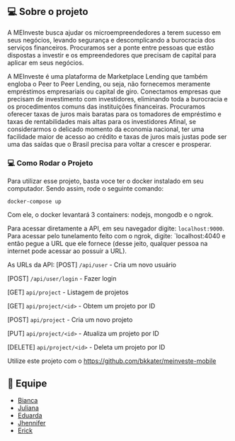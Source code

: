 ## 💻 Sobre o projeto

A MEInveste busca ajudar os microempreendedores a terem sucesso em seus negócios, levando segurança e descomplicando a burocracia dos serviços financeiros.
Procuramos ser a ponte entre pessoas que estão dispostas a investir e os empreendedores que precisam de capital para aplicar em seus negócios.

A MEInveste é uma plataforma de Marketplace Lending que também engloba o Peer to Peer Lending, ou seja, não fornecemos meramente empréstimos empresariais ou capital de giro.
Conectamos empresas que precisam de investimento com investidores, eliminando toda a burocracia e os procedimentos comuns das instituições financeiras.
Procuramos oferecer taxas de juros mais baratas para os tomadores de empréstimo e taxas de rentabilidades mais altas para os investidores
Afinal, se considerarmos o delicado momento da economia nacional, ter uma facilidade maior de acesso ao crédito e taxas de juros mais justas pode ser uma das saídas que o Brasil precisa para voltar a crescer e prosperar.

### 💻 Como Rodar o Projeto
Para utilizar esse projeto, basta voce ter o docker instalado em seu computador.
Sendo assim, rode o seguinte comando:

`docker-compose up`

Com ele, o docker levantará 3 containers: nodejs, mongodb e o ngrok.

Para acessar diretamente a API, em seu navegador digite: `localhost:9000`.
Para acessar pelo tunelamento feito com o ngrok, digite: `localhost:4040  e então pegue a URL que ele fornece (desse jeito, qualquer pessoa na internet pode acessar ao possuir a URL).

As URLs da API:
[POST] `/api/user` - Cria um novo usuário

[POST] `/api/user/login` - Fazer login

[GET] `api/project` - Listagem de projetos

[GET] `api/project/<id>` - Obtem um projeto por ID

[POST] `api/project` - Cria um novo projeto

[PUT] `api/project/<id>` - Atualiza um projeto por ID

[DELETE] `api/project/<id>` - Deleta um projeto por ID

Utilize este projeto com o https://github.com/bkkater/meinveste-mobile

## 🤖 Equipe
- [Bianca](https://github.com/bkkater)
- [Juliana](https://www.linkedin.com/in/juliana-talita-b683581b2/)
- [Eduarda](https://www.linkedin.com/in/eduarda-barboza-tavares-612a55159/)
- [Jhennifer](https://www.linkedin.com/in/jhennifer-pimentel-0518171b2/)
- [Erick](https://github.com/ErickGledson)
